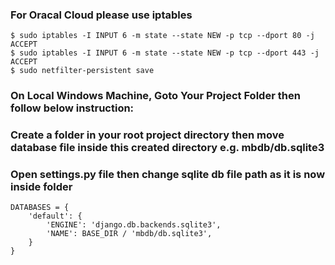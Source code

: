 

### For Oracal Cloud please use iptables

```
$ sudo iptables -I INPUT 6 -m state --state NEW -p tcp --dport 80 -j ACCEPT
$ sudo iptables -I INPUT 6 -m state --state NEW -p tcp --dport 443 -j ACCEPT
$ sudo netfilter-persistent save

````


### On Local Windows Machine, Goto Your Project Folder then follow below instruction:
### Create a folder in your root project directory then move database file inside this created directory e.g. mbdb/db.sqlite3
### Open settings.py file then change sqlite db file path as it is now inside folder



```
DATABASES = {
    'default': {
        'ENGINE': 'django.db.backends.sqlite3',
        'NAME': BASE_DIR / 'mbdb/db.sqlite3',
    }
}
```
